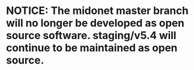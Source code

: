 # NOTICE: The midonet master branch will no longer be developed as open source software. staging/v5.4 will continue to be maintained as open source.

